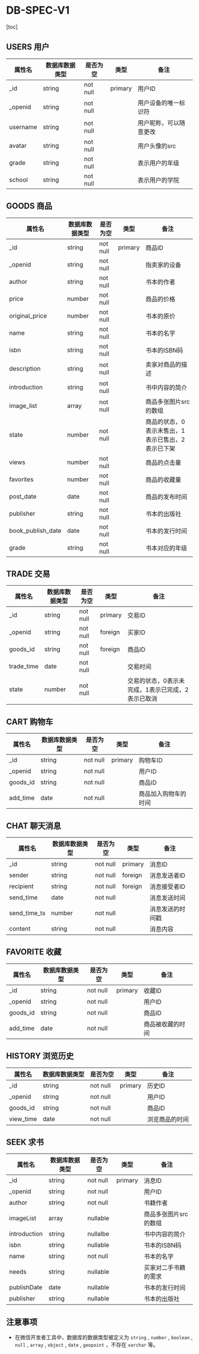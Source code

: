 # **DB-SPEC-V1**

[toc]

## USERS 用户

| 属性名   | 数据库数据类型 | 是否为空 | 类型    | 备注                   |
| -------- | -------------- | -------- | ------- | ---------------------- |
| _id      | string         | not null | primary | 用户ID                 |
| _openid  | string         | not null |         | 用户设备的唯一标识符   |
| username | string         | not null |         | 用户昵称，可以随意更改 |
| avatar   | string         | not null |         | 用户头像的src          |
| grade    | string         | not null |         | 表示用户的年级         |
| school   | string         | not null |         | 表示用户的学院         |



## GOODS 商品

| 属性名            | 数据库数据类型 | 是否为空 | 类型    | 备注                                              |
| ----------------- | -------------- | -------- | ------- | ------------------------------------------------- |
| _id               | string         | not null | primary | 商品ID                                            |
| _openid           | string         | not null |         | 指卖家的设备                                      |
| author            | string         | not null |         | 书本的作者                                        |
| price             | number         | not null |         | 商品的价格                                        |
| original_price    | number         | not null |         | 书本的原价                                        |
| name              | string         | not null |         | 书本的名字                                        |
| isbn              | string         | not null |         | 书本的ISBN码                                      |
| description       | string         | not null |         | 卖家对商品的描述                                  |
| introduction      | string         | not null |         | 书中内容的简介                                    |
| image_list        | array          | not null |         | 商品多张图片src的数组                             |
| state             | number         | not null |         | 商品的状态，0表示未售出，1表示已售出，2表示已下架 |
| views             | number         | not null |         | 商品的点击量                                      |
| favorites         | number         | not null |         | 商品的收藏量                                      |
| post_date         | date           | not null |         | 商品的发布时间                                    |
| publisher         | string         | not null |         | 书本的出版社                                      |
| book_publish_date | date           | not null |         | 书本的发行时间                                    |
| grade             | string         | not null |         | 书本对应的年级                                    |



## TRADE 交易

| 属性名     | 数据库数据类型 | 是否为空 | 类型    | 备注                                              |
| ---------- | -------------- | -------- | ------- | ------------------------------------------------- |
| _id        | string         | not null | primary | 交易ID                                            |
| _openid    | string         | not null | foreign | 买家ID                                            |
| goods_id   | string         | not null | foreign | 商品ID                                            |
| trade_time | date           | not null |         | 交易时间                                          |
| state      | number         | not null |         | 交易的状态，0表示未完成，1表示已完成，2表示已取消 |



## CART 购物车

| 属性名   | 数据库数据类型 | 是否为空 | 类型    | 备注                 |
| -------- | -------------- | -------- | ------- | -------------------- |
| _id      | string         | not null | primary | 购物车ID             |
| _openid  | string         | not null |         | 用户ID               |
| goods_id | string         | not null |         | 商品ID               |
| add_time | date           | not null |         | 商品加入购物车的时间 |



## CHAT 聊天消息

| 属性名       | 数据库数据类型 | 是否为空 | 类型    | 备注             |
| ------------ | -------------- | -------- | ------- | ---------------- |
| _id          | string         | not null | primary | 消息ID           |
| sender       | string         | not null | foreign | 消息发送者ID     |
| recipient    | string         | not null | foreign | 消息接受者ID     |
| send_time    | date           | not null |         | 消息发送时间     |
| send_time_ts | number         | not null |         | 消息发送的时间戳 |
| content      | string         | not null |         | 消息内容         |



## FAVORITE 收藏

| 属性名   | 数据库数据类型 | 是否为空 | 类型    | 备注             |
| -------- | -------------- | -------- | ------- | ---------------- |
| _id      | string         | not null | primary | 收藏ID           |
| _openid  | string         | not null |         | 用户ID           |
| goods_id | string         | not null |         | 商品ID           |
| add_time | date           | not null |         | 商品被收藏的时间 |



## HISTORY 浏览历史

| 属性名    | 数据库数据类型 | 是否为空 | 类型    | 备注           |
| --------- | -------------- | -------- | ------- | -------------- |
| _id       | string         | not null | primary | 历史ID         |
| _openid   | string         | not null |         | 用户ID         |
| goods_id  | string         | not null |         | 商品ID         |
| view_time | date           | not null |         | 浏览商品的时间 |


## SEEK 求书

| 属性名       | 数据库数据类型 | 是否为空 | 类型    | 备注                  |
| ------------ | -------------- | -------- | ------- | --------------------- |
| _id          | string         | not null | primary | 消息ID                |
| _openid      | string         | not null |         | 用户ID                |
| author       | string         | not null |         | 书籍作者              |
| imageList    | array          | nullable |         | 商品多张图片src的数组 |
| introduction | string         | nullalbe |         | 书中内容的简介        |
| isbn         | string         | nullable |         | 书本的ISBN码          |
| name         | string         | not null |         | 书本的名字            |
| needs        | string         | nullable |         | 买家对二手书籍的需求  |
| publishDate  | date           | nullable |         | 书本的发行时间        |
| publisher    | string         | nullable |         | 书本的出版社          |

## 注意事项

- 在微信开发者工具中，数据库的数据类型被定义为 `string` , `number` , `boolean` , `null` , `array` , `object` , `date` , `geopoint` ，不存在 `varchar` 等。

